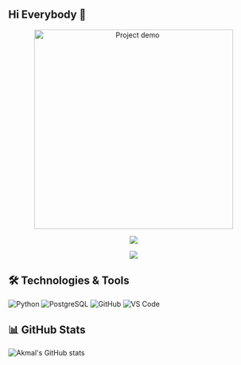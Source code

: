 ## Hi Everybody 👋
<p align="center">
  <img src="https://media.giphy.com/media/v1.Y2lkPTc5MGI3NjExZGZ0YW51c3ViNmx4Z3VkbWNtdjZzZXliOHRyeHk2a3RneTNidmdsbSZlcD12MV9naWZzX3NlYXJjaCZjdD1n/efH7XxDUwCuIRcaLyD/giphy.gif" alt="Project demo" width="400"/>
</p>

<p align="center">
  <img src="https://capsule-render.vercel.app/api?type=waving&color=0:FF0000,100:00C9FF&height=120&section=header&text=✨Hi,+I'm+Akmal!✨&fontSize=40&fontColor=FFD700&fontAlignY=35&animation=fadeIn" />
</p>




<!-- 🖋 Typing animation -->
<p align="center">
  <img src="https://readme-typing-svg.herokuapp.com?font=Fira+Code&pause=1000&color=39FF14&center=true&vCenter=true&width=435&lines=💻+Python+Developer;🧩+PostgreSQL+Learner;🔥+Always+Learning+New+Things!" />
</p>



## 🛠️ Technologies & Tools
![Python](https://img.shields.io/badge/Python-3776AB?logo=python&logoColor=white)
![PostgreSQL](https://img.shields.io/badge/PostgreSQL-316192?logo=postgresql&logoColor=white)
![GitHub](https://img.shields.io/badge/GitHub-181717?logo=github&logoColor=white)
![VS Code](https://img.shields.io/badge/VSCode-007ACC?logo=visual-studio-code&logoColor=white)



## 📊 GitHub Stats
![Akmal's GitHub stats](https://github-readme-stats.vercel.app/api?username=akmalgafurov&show_icons=true&theme=tokyonight)


<!--
**AkmalGafurov/AkmalGafurov** is a ✨ _special_ ✨ repository because its `README.md` (this file) appears on your GitHub profile.

Here are some ideas to get you started:

- 🔭 I’m currently working on ...
- 🌱 I’m currently learning ...
- 👯 I’m looking to collaborate on ...
- 🤔 I’m looking for help with ...
- 💬 Ask me about ...
- 📫 How to reach me: ...
- 😄 Pronouns: ...
- ⚡ Fun fact: ...
-->
